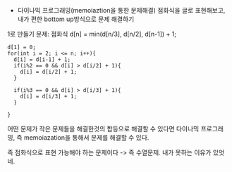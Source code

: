 - 다이나믹 프로그래밍(memoiaztion을 통한 문제해결)
점화식을 글로 표현해보고, 내가 편한 bottom up방식으로 문제 해결하기

1로 만들기 문제: 점화식
d[n] = min(d[n/3], d[n/2], d[n-1]) + 1;

```
d[1] = 0;
for(int i = 2; i <= n; i++){
  d[i] = d[i-1] + 1;
  if(i%2 == 0 && d[i] > d[i/2] + 1){
    d[i] = d[i/2] + 1;
  }
  
  if(i%3 == 0 && d[i] > d[i/3] + 1){
    d[i] = d[i/3] + 1;
  }
  
}
```



어떤 문제가 작은 문제들을 해결한것의 합등으로 해결할 수 있다면 다이나믹 프로그래밍, 즉 memoiazation을 통해서 문제를 해결할 수 있다. 

즉 점화식으로 표현 가능해야 하는 문제이다 -> 즉 수열문제. 내가 못하는 이유가 있엇네.
